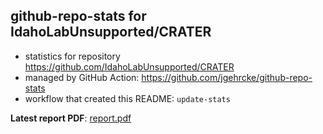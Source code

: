 ## github-repo-stats for IdahoLabUnsupported/CRATER

- statistics for repository https://github.com/IdahoLabUnsupported/CRATER
- managed by GitHub Action: https://github.com/jgehrcke/github-repo-stats
- workflow that created this README: `update-stats`

**Latest report PDF**: [report.pdf](https://github.com/idaholab/repository-statistics/raw/main/IdahoLabUnsupported/CRATER/latest-report/report.pdf)

